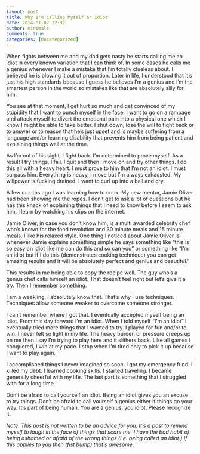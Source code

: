 ```yaml
---
layout: post
title: Why I'm Calling Myself an Idiot
date: 2014-01-07 12:32
author: minimalc
comments: true
categories: [Uncategorized]
---
```

When fights between me and my dad gets nasty he starts calling me an idiot in every known variation that I can think of. In some cases he calls me a genius whenever I make a mistake that I’m totally clueless about. I believed he is blowing it out of proportion. Later in life, I understood that it’s just his high standards because I guess he believes I’m a genius and I’m the smartest person in the world so mistakes like that are absolutely silly for him.

You see at that moment, I get hurt so much and get convinced of my stupidity that I want to punch myself in the face. I want to go on a rampage and attack myself to divert the emotional pain into a physical one which I know I might be able to take better. I shut down, lose the will to fight back or to answer or to reason that he’s just upset and is maybe suffering from a language and/or learning disability that prevents him from being patient and explaining things well at the time.

As I’m out of his sight, I fight back. I’m determined to prove myself. As a result I try things. I fail. I quit and then I move on and try other things. I do this all with a heavy heart. I must prove to him that I’m not an idiot. I must surpass him. Everything is heavy. I move but I’m always exhausted. My willpower is fucking drained. I want to curl up into a ball and cry.

A few months ago I was learning how to cook. My new mentor, Jamie Oliver had been showing me the ropes. I don’t get to ask a lot of questions but he has this knack of explaining things that I need to know before I seem to ask him. I learn by watching his clips on the internet.

Jamie Oliver, in case you don’t know him, is a multi awarded celebrity chef who’s known for the food revolution and 30 minute meals and 15 minute meals. I like his relaxed style. One thing I noticed about Jamie Oliver is whenever Jamie explains something simple he says something like “this is so easy an idiot like me can do this and so can you” or something like “I’m an idiot but if I do this (demonstrates cooking technique) you can get amazing results and it will be absolutely perfect and genius and beautiful.”

This results in me being able to copy the recipe well. The guy who’s a genius chef calls himself an idiot. That doesn’t feel right but let’s give it a try. Then I remember something.

I am a weakling. I absolutely know that. That’s why I use techniques. Techniques allow someone weaker to overcome someone stronger.

I can’t remember where I got that. I eventually accepted myself being an idiot. From this day forward I’m an idiot. When I told myself “I’m an idiot” I eventually tried more things that I wanted to try. I played for fun and/or to win. I never felt so light in my life. The heavy burden or pressure creeps up on me then I say I’m trying to play here and it slithers back. Like all games I conquered, I win at my pace. I stop when I’m tired only to pick it up because I want to play again.

I accomplished things I never imagined so soon. I got my emergency fund. I killed my debt. I learned cooking skills. I started traveling. I became generally cheerful with my life. The last part is something that I struggled with for a long time.

Don’t be afraid to call yourself an idiot. Being an idiot gives you an excuse to try things. Don’t be afraid to call yourself a genius either if things go your way. It’s part of being human. You are a genius, you idiot. Please recognize it.

<em>Note. This post is not written to be an advice for you. It’s a post to remind myself to laugh in the face of things that scare me. I have the bad habit of being ashamed or afraid of the wrong things (i.e. being called an idiot.) If this applies to you then (fist bump) that’s awesome.</em>
